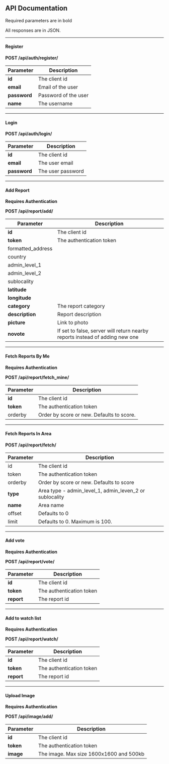 ## API Documentation

Required parameters are in bold

All responses are in JSON.

---
#### Register

__POST /api/auth/register/__

Parameter 		| Description
----------------|---------------------
__id__			| The client id
__email__		| Email of the user
__password__	| Password of the user
__name__ 		| The username

---
#### Login

__POST /api/auth/login/__

Parameter		| Description
----------------|------------------
__id__			| The client id
__email__ 		| The user email
__password__ 	| The user password

---
#### Add Report

__Requires Authentication__

__POST /api/report/add/__

Parameter				| Description
------------------------|------------------
__id__					| The client id
__token__ 				| The authentication token
formatted_address	 	| 
country					| 
admin_level_1			|
admin_level_2			|
sublocality				|
__latitude__			|
__longitude__			|
__category__			| The report category
__description__			| Report description
__picture__				| Link to photo
__novote__				| If set to false, server will return nearby reports instead of adding new one

---
#### Fetch Reports By Me

__Requires Authentication__

__POST /api/report/fetch_mine/__

Parameter				| Description
------------------------|------------------
__id__					| The client id
__token__ 				| The authentication token
orderby					| Order by score or new. Defaults to score.

---
#### Fetch Reports In Area

__POST /api/report/fetch/__

Parameter				| Description
------------------------|------------------
id						| The client id
token 					| The authentication token
orderby					| Order by score or new. Defaults to score
__type__				| Area type - admin_level_1, admin_leven_2 or sublocality
__name__				| Area name
offset					| Defaults to 0
limit					| Defaults to 0. Maximum is 100.

---
#### Add vote

__Requires Authentication__

__POST /api/report/vote/__

Parameter				| Description
------------------------|------------------
__id__					| The client id
__token__ 				| The authentication token
__report__				| The report id

---
#### Add to watch list

__Requires Authentication__

__POST /api/report/watch/__

Parameter				| Description
------------------------|------------------
__id__					| The client id
__token__ 				| The authentication token
__report__				| The report id

---
#### Upload Image

__Requires Authentication__

__POST /api/image/add/__

Parameter				| Description
------------------------|------------------
__id__					| The client id
__token__ 				| The authentication token
__image__				| The image. Max size 1600x1600 and 500kb

